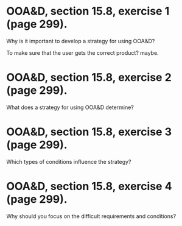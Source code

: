 # OOA&D, section 15.8, exercise 1 (page 299).
Why is it important to develop a strategy for using OOA&D?

To make sure that the user gets the correct product? maybe.

# OOA&D, section 15.8, exercise 2 (page 299).
What does a strategy for using OOA&D determine?

# OOA&D, section 15.8, exercise 3 (page 299).
Which types of conditions influence the strategy?

# OOA&D, section 15.8, exercise 4 (page 299).
Why should you focus on the difficult requirements and conditions?
